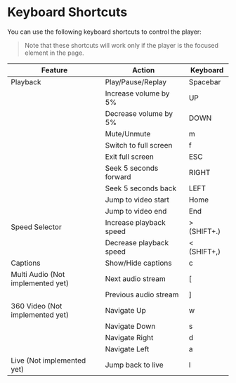 # Keyboard Shortcuts

You can use the following keyboard shortcuts to control the player:

> Note that these shortcuts will work only if the player is the focused element in the page.

| Feature                           | Action                  | Keyboard     |
| --------------------------------- | ----------------------- | ------------ |
| Playback                          | Play/Pause/Replay       | Spacebar     |
|                                   | Increase volume by 5%   | UP           |
|                                   | Decrease volume by 5%   | DOWN         |
|                                   | Mute/Unmute             | m            |
|                                   | Switch to full screen   | f            |
|                                   | Exit full screen        | ESC          |
|                                   | Seek 5 seconds forward  | RIGHT        |
|                                   | Seek 5 seconds back     | LEFT         |
|                                   | Jump to video start     | Home         |
|                                   | Jump to video end       | End          |
| Speed Selector                    | Increase playback speed | \> (SHIFT+.) |
|                                   | Decrease playback speed | < (SHIFT+,)  |
| Captions                          | Show/Hide captions      | c            |
| Multi Audio (Not implemented yet) | Next audio stream       | [            |
|                                   | Previous audio stream   | ]            |
| 360 Video (Not implemented yet)   | Navigate Up             | w            |
|                                   | Navigate Down           | s            |
|                                   | Navigate Right          | d            |
|                                   | Navigate Left           | a            |
| Live (Not implemented yet)        | Jump back to live       | l            |

